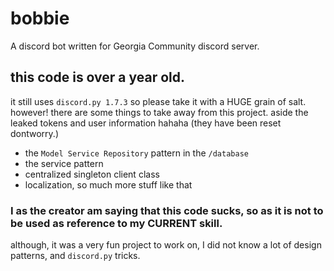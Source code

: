 # bobbie
A discord bot written for Georgia Community discord server.

## this code is over a year old. 
it still uses `discord.py 1.7.3` so please take it with a HUGE grain of salt. 
however! there are some things to take away from this project. aside the leaked tokens and user information hahaha (they have been reset dontworry.)
- the `Model Service Repository` pattern in the `/database`
- the service pattern
- centralized singleton client class
- localization, so much more stuff like that

### I as the creator am saying that this code sucks, so as it is not to be used as reference to my CURRENT skill.
although, it was a very fun project to work on, I did not know a lot of design patterns, and `discord.py` tricks.
